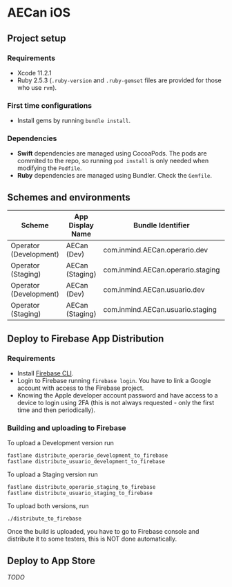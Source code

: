 # AECan iOS

## Project setup

### Requirements

- Xcode 11.2.1
- Ruby 2.5.3 (`.ruby-version` and `.ruby-gemset` files are provided for those who use `rvm`).

### First time configurations

- Install gems by running `bundle install`.

### Dependencies

- **Swift** dependencies are managed using CocoaPods. The pods are commited to the repo, so running `pod install` is only needed when modifying the `Podfile`.
- **Ruby** dependencies are managed using Bundler. Check the `Gemfile`.

## Schemes and environments

| Scheme                 | App Display Name | Bundle Identifier                 | Firebase Config File | Backend URL |
|------------------------|------------------|-----------------------------------|----------------------|-------------|
| Operator (Development) | AECan (Dev)      | com.inmind.AECan.operario.dev     | *Pending*            | *Pending*   |
| Operator (Staging)     | AECan (Staging)  | com.inmind.AECan.operario.staging | *Pending*            | *Pending*   |
| Operator (Development) | AECan (Dev)      | com.inmind.AECan.usuario.dev      | *Pending*            | *Pending*   |
| Operator (Staging)     | AECan (Staging)  | com.inmind.AECan.usuario.staging  | *Pending*            | *Pending*   |

## Deploy to Firebase App Distribution

### Requirements

- Install [Firebase CLI](https://firebase.google.com/docs/cli#install-cli-mac-linux).
- Login to Firebase running `firebase login`. You have to link a Google account with access to the Firebase project.
- Knowing the Apple developer account password and have access to a device to login using 2FA (this is not always requested - only the first time and then periodically).

### Building and uploading to Firebase

To upload a Development version run
```
fastlane distribute_operario_development_to_firebase
fastlane distribute_usuario_development_to_firebase
```

To upload a Staging version run
```
fastlane distribute_operario_staging_to_firebase
fastlane distribute_usuario_staging_to_firebase
```

To upload both versions, run
```
./distribute_to_firebase
```

Once the build is uploaded, you have to go to Firebase console and distribute it to some testers, this is NOT done automatically.

## Deploy to App Store

*TODO*
